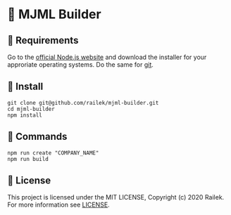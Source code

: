 # 📧 MJML Builder

## 🛒 Requirements

Go to the [official Node.js website](https://nodejs.org/) and download the installer for your approriate operating systems.
Do the same for [git](https://git-scm.com/).

## 🧷 Install

```shell
git clone git@github.com/railek/mjml-builder.git
cd mjml-builder
npm install
```

## 🤖 Commands

```shell
npm run create "COMPANY_NAME"
npm run build
```

## 📝 License

This project is licensed under the MIT LICENSE, Copyright (c) 2020 Railek. For more information see [LICENSE](LICENSE).
